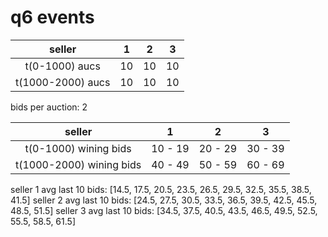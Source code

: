 # q6 events

| seller | 1 | 2 | 3 |
| :--: | :--: | :--: | :--: | 
| t(0-1000) aucs | 10 | 10 | 10 | 
| t(1000-2000) aucs | 10 | 10 | 10 | 

bids per auction: 2

| seller | 1 | 2 | 3 |
| :--: | :--: | :--: | :--: | 
| t(0-1000) wining bids | 10 - 19 | 20 - 29 | 30 - 39 | 
| t(1000-2000) wining bids | 40 - 49 | 50 - 59 | 60 - 69 |

seller 1 avg last 10 bids: [14.5, 17.5, 20.5, 23.5, 26.5, 29.5, 32.5, 35.5, 38.5, 41.5] 
seller 2 avg last 10 bids: [24.5, 27.5, 30.5, 33.5, 36.5, 39.5, 42.5, 45.5, 48.5, 51.5] 
seller 3 avg last 10 bids: [34.5, 37.5, 40.5, 43.5, 46.5, 49.5, 52.5, 55.5, 58.5, 61.5]